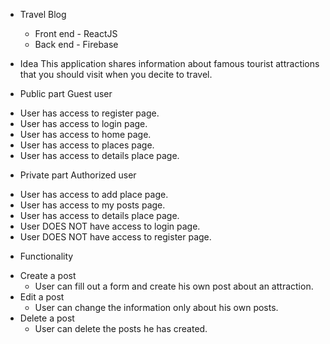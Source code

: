 - Travel Blog
  * Front end - ReactJS
  * Back end - Firebase

 - Idea
This application shares information about famous tourist attractions that you should visit when you decite to travel. 

 - Public part
    Guest user
  * User has access to register page.
  * User has access to login page.
  * User has access to home page.
  * User has access to places page.
  * User has access to details place page.

 - Private part
    Authorized user
  * User has access to add place page.
  * User has access to my posts  page.
  * User has access to details place page.
  * User DOES NOT have access to login page.
  * User DOES NOT have access to register page.

- Functionality
* Create a post
  *  User can fill out a form and create his own post about an attraction.
* Edit a post
  * User can change the information only about his own posts.
* Delete a post
  * User can delete the posts he has created.
